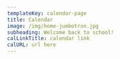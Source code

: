 ```yaml
---
templateKey: calendar-page
title: Calendar
image: /img/home-jumbotron.jpg
subheading: Welcome back to school!
calLinkTitle: calendar link
calURL: url here
---
```


